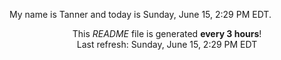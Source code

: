 My name is Tanner and today is Sunday, June 15, 2:29 PM EDT.

<p align="center">This <i>README</i> file is generated <b>every 3 hours</b>!</br>Last refresh: Sunday, June 15, 2:29 PM EDT<br /></p>
